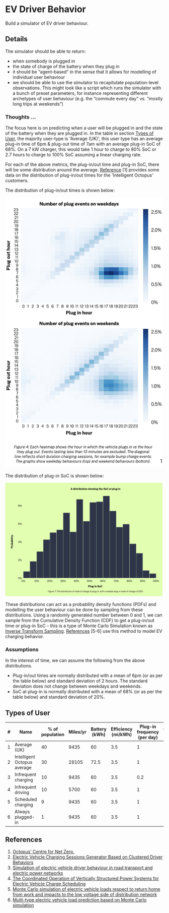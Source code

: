 # EV Driver Behavior

Build a simulator of EV driver behaviour.

## Details

The simulator should be able to return:
- when somebody is plugged in
- the state of charge of the battery when they plug in
- it should be “agent-based” in the sense that it allows for modelling of individual user behaviour
- we should be able to use the simulator to recapitulate population-level observations. This might look like a script which runs the simulator with a bunch of preset parameters, for instance representing different archetypes of user behaviour (e.g. the “commute every day” vs. “mostly long trips at weekends”)

### Thoughts ...

The focus here is on predicting when a user will be plugged in and the state of the battery when they are plugged in. In the table in section [Types of User](#types-of-user), the majority user-type is 'Average (UK)', this user type has an average plug-in time of 6pm & plug-out time of 7am with an average plug-in SoC of 68%. On a 7 kW charger, this would take 1 hour to charge to 80% SoC or 2.7 hours to charge to 100% SoC assuming a linear charging rate.

For each of the above metrics, the plug-in/out time and plug-in SoC, there will be some distribution around the average. [Reference](#references) [1] provides some data on the distribution of plug-in/out times for the 'Intelligent Octopus' customers.

The distribution of plug-in/out times is shown below:

<img src="assets/imgs/octopus/plug-in-out-time-dist.png" alt="Plug-in/out distribution" width="500"/>

The distribution of plug-in SoC is shown below:

<img src="assets/imgs/octopus/plug-in-soc-dist.png" alt="Plug-in SoC distribution" width="500"/>

These distributions can act as a probability density functions (PDFs) and modelling the user behaviour can be done by sampling from these distributions. Using a randomly generated number between 0 and 1, we can sample from the Cumulative Density Function (CDF) to get a plug-in/out time or plug-in SoC - this is a type of Monte Carlo Simulation known as [Inverse Transform Sampling](https://towardsdatascience.com/understanding-monte-carlo-simulation-eceb4c9cad4). [References](#references) [5-6] use this method to model EV charging behavior.

### Assumptions

In the interest of time, we can assume the following from the above distributions.

- Plug-in/out times are normally distributed with a mean of 6pm (or as per the table below) and standard deviation of 2 hours. The standard deviation does not change between weekdays and weekends.
- SoC at plug-in is normally distributed with a mean of 68% (or as per the table below) and standard deviation of 20%.

## Types of User

| # | Name                        | % of population | Miles/yr | Battery (kWh) | Efficiency (mi/kWh) | Plug-in frequency (per day) | Charger kW | Plug-in time | Plug-out time | Target SoC | kWh/year | kWh/plug-in | Plug-in SoC (MEDIUM) | SoC requirement | Charging duration (hrs) |
| - | --------------------------- | --------------- | -------- | ------------- | ------------------- | --------------------------- | ---------- | ------------ | ------------- | ---------- | -------- | ----------- | ----------- | --------------- | ----------------------- |
| 1 | Average (UK)                | 40              | 9435     | 60            | 3.5                 | 1                           | 7          | 6:00 PM      | 7:00 AM       | 80%        | 2696     | 7           | 68%         | 12%             | 1                       |
| 2 | Intelligent Octopus average | 30              | 28105    | 72.5          | 3.5                 | 1                           | 7          | 6:00 PM      | 7:00 AM       | 80%        | 8030     | 22          | 52%         | 28%             | 2.5                     |
| 3 | Infrequent charging         | 10              | 9435     | 60            | 3.5                 | 0.2                         | 7          | 6:00 PM      | 7:00 AM       | 80%        | 2696     | 37          | 18%         | 62%             | 5                       |
| 4 | Infrequent driving          | 10              | 5700     | 60            | 3.5                 | 1                           | 7          | 6:00 PM      | 7:00 AM       | 80%        | 1629     | 4           | 73%         | 7%              | 1                       |
| 5 | Scheduled charging          | 9               | 9435     | 60            | 3.5                 | 1                           | 7          | 10:00 PM     | 9:00 AM       | 80%        | 2696     | 7           | 68%         | 12%             | 1                       |
| 6 | Always plugged-in           | 1               | 9435     | 60            | 3.5                 | 1                           | 7          | 12:00 AM     | 11:59 PM      | 80%        | 2696     | 7           | 68%         | 12%             | 1                       |

## References

1. [Octopus’ Centre for Net Zero.](https://www.centrefornetzero.org/wp-content/uploads/2022/05/Intelligent-Octopus-CNZ-Report-May-2022.pdf)
2. [Electric Vehicle Charging Sessions Generator Based on Clustered Driver Behaviors](https://www.mdpi.com/2032-6653/14/2/37)
3. [Simulation of electric vehicle driver behaviour in road transport and electric power networks](https://www.sciencedirect.com/science/article/pii/S0968090X17301341)
4. [The Coordinated Operation of Vertically Structured Power Systems for Electric Vehicle Charge Scheduling](https://www.researchgate.net/publication/357247033_The_Coordinated_Operation_of_Vertically_Structured_Power_Systems_for_Electric_Vehicle_Charge_Scheduling)
5. [Monte Carlo simulation of electric vehicle loads respect to return home from work and impacts to the low voltage side of distribution network](https://link.springer.com/article/10.1007/s00202-020-01093-5)
6. [Multi-type electric vehicle load prediction based on Monte Carlo simulation](https://www.sciencedirect.com/science/article/pii/S2352484722011106)